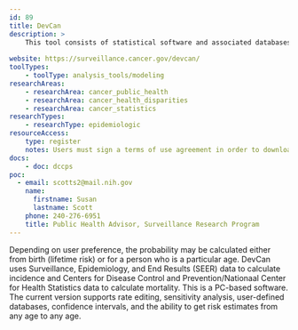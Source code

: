 ```yaml
---
id: 89
title: DevCan
description: >
    This tool consists of statistical software and associated databases that compute the probability of being diagnosed with or dying of cancer for a particular selected cancer site. 
    
website: https://surveillance.cancer.gov/devcan/
toolTypes:
    - toolType: analysis_tools/modeling
researchAreas:
    - researchArea: cancer_public_health
    - researchArea: cancer_health_disparities
    - researchArea: cancer_statistics
researchTypes:
    - researchType: epidemiologic
resourceAccess:
    type: register
    notes: Users must sign a terms of use agreement in order to download the software.
docs:
    - doc: dccps
poc:
  - email: scotts2@mail.nih.gov
    name:
      firstname: Susan
      lastname: Scott
    phone: 240-276-6951
    title: Public Health Advisor, Surveillance Research Program
---
```

Depending on user preference, the probability may be calculated either from birth (lifetime risk) or for a person who is a particular age. DevCan uses Surveillance, Epidemiology, and End Results (SEER) data to calculate incidence and Centers for Disease Control and Prevention/Nationaal Center for Health Statistics data to calculate mortality. This is a PC-based software. The current version supports rate editing, sensitivity analysis, user-defined databases, confidence intervals, and the ability to get risk estimates from any age to any age.